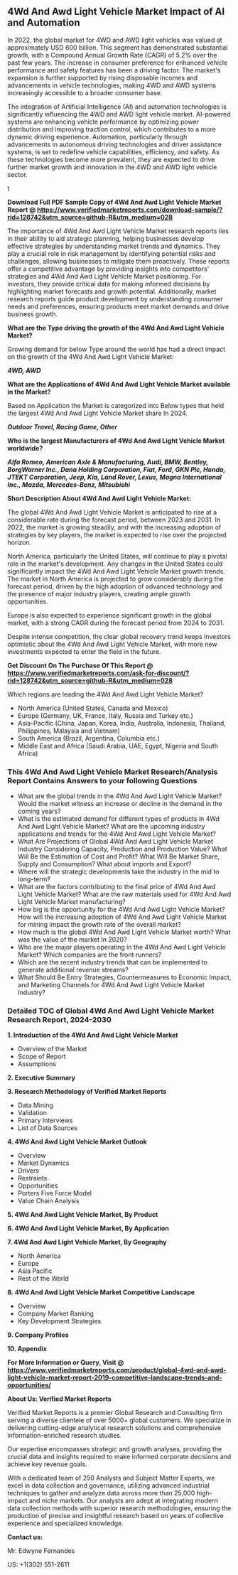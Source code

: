 <h2>4Wd And Awd Light Vehicle Market Impact of AI and Automation</h2><p>In 2022, the global market for 4WD and AWD light vehicles was valued at approximately USD 600 billion. This segment has demonstrated substantial growth, with a Compound Annual Growth Rate (CAGR) of 5.2% over the past few years. The increase in consumer preference for enhanced vehicle performance and safety features has been a driving factor. The market's expansion is further supported by rising disposable incomes and advancements in vehicle technologies, making 4WD and AWD systems increasingly accessible to a broader consumer base.</p><p>The integration of Artificial Intelligence (AI) and automation technologies is significantly influencing the 4WD and AWD light vehicle market. AI-powered systems are enhancing vehicle performance by optimizing power distribution and improving traction control, which contributes to a more dynamic driving experience. Automation, particularly through advancements in autonomous driving technologies and driver assistance systems, is set to redefine vehicle capabilities, efficiency, and safety. As these technologies become more prevalent, they are expected to drive further market growth and innovation in the 4WD and AWD light vehicle sector.</p>t</p><p id="" class=""><strong>Download Full PDF Sample Copy of 4Wd And Awd Light Vehicle Market Report @ <a href="https://www.verifiedmarketreports.com/download-sample/?rid=128742&utm_source=github-R&utm_medium=028" target="_blank">https://www.verifiedmarketreports.com/download-sample/?rid=128742&utm_source=github-R&utm_medium=028</a></strong></p><p>The importance of&nbsp;4Wd And Awd Light Vehicle Market research reports lies in their ability to aid strategic planning, helping businesses develop effective strategies by understanding market trends and dynamics. They play a crucial role in risk management by identifying potential risks and challenges, allowing businesses to mitigate them proactively. These reports offer a competitive advantage by providing insights into competitors' strategies and 4Wd And Awd Light Vehicle Market positioning. For investors, they provide critical data for making informed decisions by highlighting market forecasts and growth potential. Additionally, market research reports guide product development by understanding consumer needs and preferences, ensuring products meet market demands and drive business growth.</p><p><strong>What are the&nbsp;Type driving the growth of the 4Wd And Awd Light Vehicle Market?</strong></p><p id="" class="">Growing demand for below Type around the world has had a direct impact on the growth of the 4Wd And Awd Light Vehicle Market:</p><em><strong>4WD, AWD</strong></em></p><strong>What are the&nbsp;Applications&nbsp;of 4Wd And Awd Light Vehicle Market available in the Market?</strong></p><p id="" class="">Based on Application the Market is categorized into Below types that held the largest 4Wd And Awd Light Vehicle Market share In 2024.</p><em><strong>Outdoor Travel, Racing Game, Other</strong></em></p><strong>Who is the largest Manufacturers of 4Wd And Awd Light Vehicle Market worldwide?</strong></p><p><em><strong>Alfa Romeo, American Axle & Manufacturing, Audi, BMW, Bentley, BorgWarner Inc., Dana Holding Corporation, Fiat, Ford, GKN Plc, Honda, JTEKT Corporation, Jeep, Kia, Land Rover, Lexus, Magna International Inc., Mazda, Mercedes-Benz, Mitsubishi</strong></em></p><p id="" class=""><strong>Short Description About 4Wd And Awd Light Vehicle Market:</strong></p><p>The global 4Wd And Awd Light Vehicle Market is anticipated to rise at a considerable rate during the forecast period, between 2023 and 2031. In 2022, the market is growing steadily, and with the increasing adoption of strategies by key players, the market is expected to rise over the projected horizon.</p><p>North America, particularly the United States, will continue to play a pivotal role in the market's development. Any changes in the United States could significantly impact the 4Wd And Awd Light Vehicle Market growth trends. The market in North America is projected to grow considerably during the forecast period, driven by the high adoption of advanced technology and the presence of major industry players, creating ample growth opportunities.</p><p>Europe is also expected to experience significant growth in the global market, with a strong CAGR during the forecast period from 2024 to 2031.</p><p>Despite intense competition, the clear global recovery trend keeps investors optimistic about the 4Wd And Awd Light Vehicle Market, with more new investments expected to enter the field in the future.</p><p id="" class=""><strong>Get Discount On The Purchase Of This Report @ <a href="https://www.verifiedmarketreports.com/ask-for-discount/?rid=128742&utm_source=github-R&utm_medium=028" target="_blank">https://www.verifiedmarketreports.com/ask-for-discount/?rid=128742&utm_source=github-R&utm_medium=028</a></strong></p>Which regions are leading the 4Wd And Awd Light Vehicle Market?</p><ul><li>North America (United States, Canada and Mexico)</li><li>Europe (Germany, UK, France, Italy, Russia and Turkey etc.)</li><li>Asia-Pacific (China, Japan, Korea, India, Australia, Indonesia, Thailand, Philippines, Malaysia and Vietnam)</li><li>South America (Brazil, Argentina, Columbia etc.)</li><li>Middle East and Africa (Saudi Arabia, UAE, Egypt, Nigeria and South Africa)</li></ul><h3 id="" class="">This 4Wd And Awd Light Vehicle Market Research/Analysis Report Contains Answers to your following Questions</h3><ul><li>What are the global trends in the 4Wd And Awd Light Vehicle Market? Would the market witness an increase or decline in the demand in the coming years?</li><li>What is the estimated demand for different types of products in 4Wd And Awd Light Vehicle Market? What are the upcoming industry applications and trends for the 4Wd And Awd Light Vehicle Market?</li><li>What Are Projections of Global 4Wd And Awd Light Vehicle Market Industry Considering Capacity, Production and Production Value? What Will Be the Estimation of Cost and Profit? What Will Be Market Share, Supply and Consumption? What about imports and Export?</li><li>Where will the strategic developments take the industry in the mid to long-term?</li><li>What are the factors contributing to the final price of 4Wd And Awd Light Vehicle Market? What are the raw materials used for 4Wd And Awd Light Vehicle Market manufacturing?</li><li>How big is the opportunity for the 4Wd And Awd Light Vehicle Market? How will the increasing adoption of 4Wd And Awd Light Vehicle Market for mining impact the growth rate of the overall market?</li><li>How much is the global 4Wd And Awd Light Vehicle Market worth? What was the value of the market In 2020?</li><li>Who are the major players operating in the 4Wd And Awd Light Vehicle Market? Which companies are the front runners?</li><li>Which are the recent industry trends that can be implemented to generate additional revenue streams?</li><li>What Should Be Entry Strategies, Countermeasures to Economic Impact, and Marketing Channels for 4Wd And Awd Light Vehicle Market Industry?</li></ul><h3 id="" class="">Detailed TOC of Global 4Wd And Awd Light Vehicle Market Research Report, 2024-2030</h3><p id="" class=""><strong>1. Introduction of the 4Wd And Awd Light Vehicle Market</strong></p><ul><li>Overview of the Market</li><li>Scope of Report</li><li>Assumptions</li></ul><p id="" class=""><strong>2. Executive Summary</strong></p><p id="" class=""><strong>3. Research Methodology of Verified Market Reports</strong></p><ul><li>Data Mining</li><li>Validation</li><li>Primary Interviews</li><li>List of Data Sources</li></ul><p id="" class=""><strong>4. 4Wd And Awd Light Vehicle Market Outlook</strong></p><ul><li>Overview</li><li>Market Dynamics</li><li>Drivers</li><li>Restraints</li><li>Opportunities</li><li>Porters Five Force Model</li><li>Value Chain Analysis</li></ul><p id="" class=""><strong>5. 4Wd And Awd Light Vehicle Market, By Product</strong></p><p id="" class=""><strong>6. 4Wd And Awd Light Vehicle Market, By Application</strong></p><p id="" class=""><strong>7. 4Wd And Awd Light Vehicle Market, By Geography</strong></p><ul><li>North America</li><li>Europe</li><li>Asia Pacific</li><li>Rest of the World</li></ul><p id="" class=""><strong>8. 4Wd And Awd Light Vehicle Market Competitive Landscape</strong></p><ul><li>Overview</li><li>Company Market Ranking</li><li>Key Development Strategies</li></ul><p id="" class=""><strong>9. Company Profiles</strong></p><p id="" class=""><strong>10. Appendix</strong></p><p id="" class=""><strong>For More Information or Query, Visit @ <a href="https://www.verifiedmarketreports.com/product/global-4wd-and-awd-light-vehicle-market-report-2019-competitive-landscape-trends-and-opportunities/" target="_blank">https://www.verifiedmarketreports.com/product/global-4wd-and-awd-light-vehicle-market-report-2019-competitive-landscape-trends-and-opportunities/</a></strong></p><p id="" class=""><strong>About Us: Verified Market Reports</strong></p><p id="" class="">Verified Market Reports is a premier Global Research and Consulting firm serving a diverse clientele of over 5000+ global customers. We specialize in delivering cutting-edge analytical research solutions and comprehensive information-enriched research studies.</p><p id="" class="">Our expertise encompasses strategic and growth analyses, providing the crucial data and insights required to make informed corporate decisions and achieve key revenue goals.</p><p id="" class="">With a dedicated team of 250 Analysts and Subject Matter Experts, we excel in data collection and governance, utilizing advanced industrial techniques to gather and analyze data across more than 25,000 high-impact and niche markets. Our analysts are adept at integrating modern data collection methods with superior research methodologies, ensuring the production of precise and insightful research based on years of collective experience and specialized knowledge.</p><p id="" class=""><strong>Contact us:</strong></p><p id="" class="">Mr. Edwyne Fernandes</p><p id="" class="">US: +1(302) 551-2611</p>
